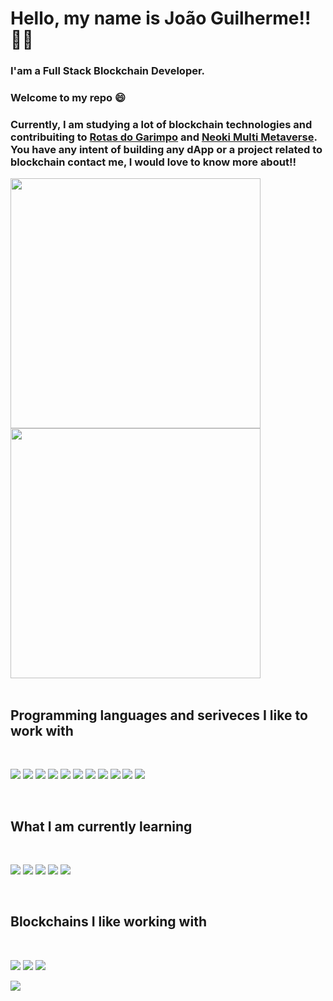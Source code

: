 # Hello, my name is João Guilherme!! :technologist:

### I'am a Full Stack Blockchain Developer.

### Welcome to my repo :smile:

### Currently, I am studying a lot of blockchain technologies and contribuiting to <a href="https://www.rotasdogarimpo.com/">Rotas do Garimpo</a> and <a href="https://www.rotasdogarimpo.com/">Neoki Multi Metaverse</a>. You have any intent of building any dApp or a project related to blockchain contact me, I would love to know more about!!

<div>
  <a href="https://github.com/ojoaoguilherme">
    <img width="400em" src="https://github-readme-stats.vercel.app/api?username=ojoaoguilherme&show_icons=true&theme=dark&include_all_commits=true&count_private=true"/>
    </a>
  <a href="https://github.com/ojoaoguilherme">
    <img width="400em" src="https://github-readme-stats.vercel.app/api/top-langs/?username=ojoaoguilherme&layout=compact&langs_count=7&theme=dark&hide=makefile,swig,shell"/>
  </a>
</div>

<br>

## Programming languages and seriveces I like to work with

<br>

![](https://img.shields.io/badge/TypeScript-007ACC?style=for-the-badge&logo=typescript&logoColor=white)
![](https://img.shields.io/badge/Python-3776AB?style=for-the-badge&logo=python&logoColor=white) 
![](https://img.shields.io/badge/next.js-000000?style=for-the-badge&logo=nextdotjs&logoColor=white) 
![](https://img.shields.io/badge/React-20232A?style=for-the-badge&logo=react&logoColor=61DAFB) 
![](https://img.shields.io/badge/GraphQl-E10098?style=for-the-badge&logo=graphql&logoColor=white) 
![](https://img.shields.io/badge/Heroku-430098?style=for-the-badge&logo=heroku&logoColor=white) 
![](https://img.shields.io/badge/Vercel-000000?style=for-the-badge&logo=vercel&logoColor=white) 
![](https://img.shields.io/badge/styled--components-DB7093?style=for-the-badge&logo=styled-components&logoColor=white) 
![](https://img.shields.io/badge/MongoDB-4EA94B?style=for-the-badge&logo=mongodb&logoColor=white) 
![](https://img.shields.io/badge/Supabase-181818?style=for-the-badge&logo=supabase&logoColor=white) 
![](https://img.shields.io/badge/C-00599C?style=for-the-badge&logo=c&logoColor=white) 

<br>

## What I am currently learning

<br>

![](https://img.shields.io/badge/kubernetes-326ce5.svg?&style=for-the-badge&logo=kubernetes&logoColor=white) 
![](https://img.shields.io/badge/React_Native-20232A?style=for-the-badge&logo=react&logoColor=61DAFB) 
![](https://img.shields.io/badge/Docker-2CA5E0?style=for-the-badge&logo=docker&logoColor=white) 
![](https://img.shields.io/badge/Solidity-e6e6e6?style=for-the-badge&logo=solidity&logoColor=black) 
![](https://img.shields.io/badge/Rust-000000?style=for-the-badge&logo=rust&logoColor=white) 

<br>

## Blockchains I like working with

<br>
 
![](https://img.shields.io/badge/Binance-FCD535?style=for-the-badge&logo=binance&logoColor=white) 
![](https://img.shields.io/badge/Ethereum-3C3C3D?style=for-the-badge&logo=Ethereum&logoColor=white) 
![](https://img.shields.io/badge/polkadot-E6007A?style=for-the-badge&logo=polkadot&logoColor=000)

![](https://solana.com/_next/image?url=%2F_next%2Fstatic%2Fmedia%2Fdark-horizontal.c3a5eb36.svg&w=256&q=75) 
